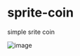 # sprite-coin
simple srite coin

<!-- ![Image alt](https://github.com/{rashidov}/{sprite-coin}/raw/{mater}/img/coin.png) -->
![image](https://user-images.githubusercontent.com/39463402/148647211-f63767ba-528a-4502-a58e-cb3c4bddf631.png)
